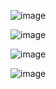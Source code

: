 
![image](https://github.com/user-attachments/assets/b7e4ad4a-f3a7-4b97-822f-8207b6830a4f)


![image](https://github.com/user-attachments/assets/132e76f4-325b-44e3-9b3c-ef7000d475c9)

![image](https://github.com/user-attachments/assets/c07ddac7-6705-4c64-86ba-a81c175aa90a)


![image](https://github.com/user-attachments/assets/98d70662-6a0c-440a-a63e-f160598c2c75)


